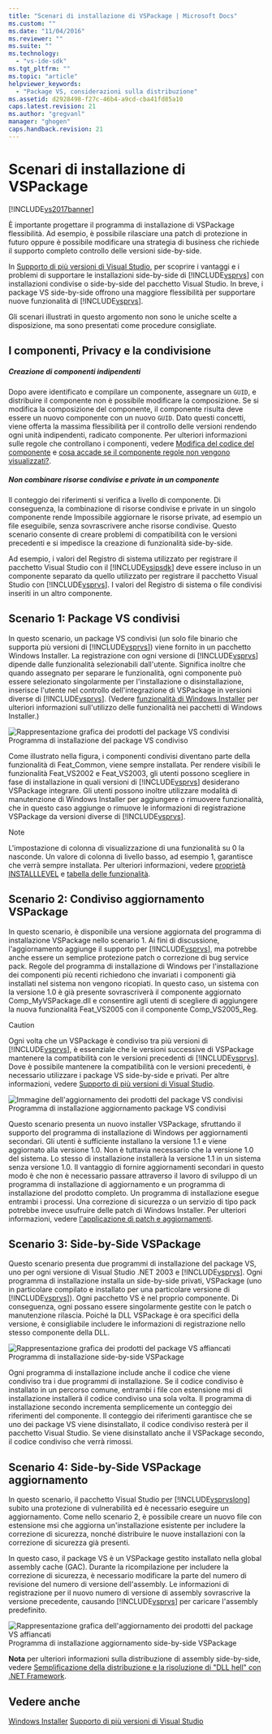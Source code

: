 ```yaml
---
title: "Scenari di installazione di VSPackage | Microsoft Docs"
ms.custom: ""
ms.date: "11/04/2016"
ms.reviewer: ""
ms.suite: ""
ms.technology: 
  - "vs-ide-sdk"
ms.tgt_pltfrm: ""
ms.topic: "article"
helpviewer_keywords: 
  - "Package VS, considerazioni sulla distribuzione"
ms.assetid: d2928498-f27c-46b4-a9cd-cba41fd85a10
caps.latest.revision: 21
ms.author: "gregvanl"
manager: "ghogen"
caps.handback.revision: 21
---
```

# Scenari di installazione di VSPackage
[!INCLUDE[vs2017banner](../../code-quality/includes/vs2017banner.md)]

È importante progettare il programma di installazione di VSPackage flessibilità. Ad esempio, è possibile rilasciare una patch di protezione in futuro oppure è possibile modificare una strategia di business che richiede il supporto completo controllo delle versioni side\-by\-side.  
  
 In [Supporto di più versioni di Visual Studio](../../extensibility/supporting-multiple-versions-of-visual-studio.md), per scoprire i vantaggi e i problemi di supportare le installazioni side\-by\-side di [!INCLUDE[vsprvs](../../code-quality/includes/vsprvs_md.md)] con installazioni condivise o side\-by\-side del pacchetto Visual Studio. In breve, i package VS side\-by\-side offrono una maggiore flessibilità per supportare nuove funzionalità di [!INCLUDE[vsprvs](../../code-quality/includes/vsprvs_md.md)].  
  
 Gli scenari illustrati in questo argomento non sono le uniche scelte a disposizione, ma sono presentati come procedure consigliate.  
  
## I componenti, Privacy e la condivisione  
  
##### Creazione di componenti indipendenti  
 Dopo avere identificato e compilare un componente, assegnare un `GUID`, e distribuire il componente non è possibile modificare la composizione. Se si modifica la composizione del componente, il componente risulta deve essere un nuovo componente con un nuovo `GUID`. Dato questi concetti, viene offerta la massima flessibilità per il controllo delle versioni rendendo ogni unità indipendenti, radicato componente. Per ulteriori informazioni sulle regole che controllano i componenti, vedere [Modifica del codice del componente](http://msdn.microsoft.com/library/aa367849\(VS.85\).aspx) e [cosa accade se il componente regole non vengono visualizzati?](http://msdn.microsoft.com/library/aa372795\(VS.85\).aspx).  
  
##### Non combinare risorse condivise e private in un componente  
 Il conteggio dei riferimenti si verifica a livello di componente. Di conseguenza, la combinazione di risorse condivise e private in un singolo componente rende Impossibile aggiornare le risorse private, ad esempio un file eseguibile, senza sovrascrivere anche risorse condivise. Questo scenario consente di creare problemi di compatibilità con le versioni precedenti e si impedisce la creazione di funzionalità side\-by\-side.  
  
 Ad esempio, i valori del Registro di sistema utilizzato per registrare il pacchetto Visual Studio con il [!INCLUDE[vsipsdk](../../extensibility/includes/vsipsdk_md.md)] deve essere incluso in un componente separato da quello utilizzato per registrare il pacchetto Visual Studio con [!INCLUDE[vsprvs](../../code-quality/includes/vsprvs_md.md)]. I valori del Registro di sistema o file condivisi inseriti in un altro componente.  
  
## Scenario 1: Package VS condivisi  
 In questo scenario, un package VS condivisi \(un solo file binario che supporta più versioni di [!INCLUDE[vsprvs](../../code-quality/includes/vsprvs_md.md)]\) viene fornito in un pacchetto Windows Installer. La registrazione con ogni versione di [!INCLUDE[vsprvs](../../code-quality/includes/vsprvs_md.md)] dipende dalle funzionalità selezionabili dall'utente. Significa inoltre che quando assegnato per separare le funzionalità, ogni componente può essere selezionato singolarmente per l'installazione o disinstallazione, inserisce l'utente nel controllo dell'integrazione di VSPackage in versioni diverse di [!INCLUDE[vsprvs](../../code-quality/includes/vsprvs_md.md)]. \(Vedere [funzionalità di Windows Installer](http://msdn.microsoft.com/library/aa372840\(VS.85\).aspx) per ulteriori informazioni sull'utilizzo delle funzionalità nei pacchetti di Windows Installer.\)  
  
 ![Rappresentazione grafica dei prodotti del package VS condivisi](~/extensibility/internals/media/vs_sharedpackage.gif "VS\_SharedPackage")  
Programma di installazione del package VS condiviso  
  
 Come illustrato nella figura, i componenti condivisi diventano parte della funzionalità di Feat\_Common, viene sempre installata. Per rendere visibili le funzionalità Feat\_VS2002 e Feat\_VS2003, gli utenti possono scegliere in fase di installazione in quali versioni di [!INCLUDE[vsprvs](../../code-quality/includes/vsprvs_md.md)] desiderano VSPackage integrare. Gli utenti possono inoltre utilizzare modalità di manutenzione di Windows Installer per aggiungere o rimuovere funzionalità, che in questo caso aggiunge o rimuove le informazioni di registrazione VSPackage da versioni diverse di [!INCLUDE[vsprvs](../../code-quality/includes/vsprvs_md.md)].  
  
> [!NOTE]
>  L'impostazione di colonna di visualizzazione di una funzionalità su 0 la nasconde. Un valore di colonna di livello basso, ad esempio 1, garantisce che verrà sempre installata. Per ulteriori informazioni, vedere [proprietà INSTALLLEVEL](http://msdn.microsoft.com/library/aa369536\(VS.85\).aspx) e [tabella delle funzionalità](http://msdn.microsoft.com/library/aa368585.aspx).  
  
## Scenario 2: Condiviso aggiornamento VSPackage  
 In questo scenario, è disponibile una versione aggiornata del programma di installazione VSPackage nello scenario 1. Ai fini di discussione, l'aggiornamento aggiunge il supporto per [!INCLUDE[vsprvs](../../code-quality/includes/vsprvs_md.md)], ma potrebbe anche essere un semplice protezione patch o correzione di bug service pack. Regole del programma di installazione di Windows per l'installazione dei componenti più recenti richiedono che invariati i componenti già installati nel sistema non vengono ricopiati. In questo caso, un sistema con la versione 1.0 è già presente sovrascriverà il componente aggiornato Comp\_MyVSPackage.dll e consentire agli utenti di scegliere di aggiungere la nuova funzionalità Feat\_VS2005 con il componente Comp\_VS2005\_Reg.  
  
> [!CAUTION]
>  Ogni volta che un VSPackage è condiviso tra più versioni di [!INCLUDE[vsprvs](../../code-quality/includes/vsprvs_md.md)], è essenziale che le versioni successive di VSPackage mantenere la compatibilità con le versioni precedenti di [!INCLUDE[vsprvs](../../code-quality/includes/vsprvs_md.md)]. Dove è possibile mantenere la compatibilità con le versioni precedenti, è necessario utilizzare i package VS side\-by\-side e privati. Per altre informazioni, vedere [Supporto di più versioni di Visual Studio](../../extensibility/supporting-multiple-versions-of-visual-studio.md).  
  
 ![Immagine dell'aggiornamento dei prodotti del package VS condivisi](~/extensibility/internals/media/vs_sharedpackageupdate.gif "VS\_SharedPackageUpdate")  
Programma di installazione aggiornamento package VS condivisi  
  
 Questo scenario presenta un nuovo installer VSPackage, sfruttando il supporto del programma di installazione di Windows per aggiornamenti secondari. Gli utenti è sufficiente installano la versione 1.1 e viene aggiornato alla versione 1.0. Non è tuttavia necessario che la versione 1.0 del sistema. Lo stesso di installazione installerà la versione 1.1 in un sistema senza versione 1.0. Il vantaggio di fornire aggiornamenti secondari in questo modo è che non è necessario passare attraverso il lavoro di sviluppo di un programma di installazione di aggiornamento e un programma di installazione del prodotto completo. Un programma di installazione esegue entrambi i processi. Una correzione di sicurezza o un servizio di tipo pack potrebbe invece usufruire delle patch di Windows Installer. Per ulteriori informazioni, vedere [l'applicazione di patch e aggiornamenti](http://msdn.microsoft.com/library/aa370579\(VS.85\).aspx).  
  
## Scenario 3: Side\-by\-Side VSPackage  
 Questo scenario presenta due programmi di installazione del package VS, uno per ogni versione di Visual Studio .NET 2003 e [!INCLUDE[vsprvs](../../code-quality/includes/vsprvs_md.md)]. Ogni programma di installazione installa un side\-by\-side privati, VSPackage \(uno in particolare compilato e installato per una particolare versione di [!INCLUDE[vsprvs](../../code-quality/includes/vsprvs_md.md)]\). Ogni pacchetto VS è nel proprio componente. Di conseguenza, ogni possano essere singolarmente gestite con le patch o manutenzione rilascia. Poiché la DLL VSPackage è ora specifici della versione, è consigliabile includere le informazioni di registrazione nello stesso componente della DLL.  
  
 ![Rappresentazione grafica dei prodotti del package VS affiancati](~/extensibility/internals/media/vs_sbys_package.gif "VS\_SbyS\_Package")  
Programma di installazione side\-by\-side VSPackage  
  
 Ogni programma di installazione include anche il codice che viene condiviso tra i due programmi di installazione. Se il codice condiviso è installato in un percorso comune, entrambi i file con estensione msi di installazione installerà il codice condiviso una sola volta. Il programma di installazione secondo incrementa semplicemente un conteggio dei riferimenti del componente. Il conteggio dei riferimenti garantisce che se uno dei package VS viene disinstallato, il codice condiviso resterà per il pacchetto Visual Studio. Se viene disinstallato anche il VSPackage secondo, il codice condiviso che verrà rimossi.  
  
## Scenario 4: Side\-by\-Side VSPackage aggiornamento  
 In questo scenario, il pacchetto Visual Studio per [!INCLUDE[vsprvslong](../../code-quality/includes/vsprvslong_md.md)] subito una protezione di vulnerabilità ed è necessario eseguire un aggiornamento. Come nello scenario 2, è possibile creare un nuovo file con estensione msi che aggiorna un'installazione esistente per includere la correzione di sicurezza, nonché distribuire le nuove installazioni con la correzione di sicurezza già presenti.  
  
 In questo caso, il package VS è un VSPackage gestito installato nella global assembly cache \(GAC\). Durante la ricompilazione per includere la correzione di sicurezza, è necessario modificare la parte del numero di revisione del numero di versione dell'assembly. Le informazioni di registrazione per il nuovo numero di versione di assembly sovrascrive la versione precedente, causando [!INCLUDE[vsprvs](../../code-quality/includes/vsprvs_md.md)] per caricare l'assembly predefinito.  
  
 ![Rappresentazione grafica dell'aggiornamento dei prodotti del package VS affiancati](~/extensibility/internals/media/vs_sbys_packageupdate.gif "VS\_SbyS\_PackageUpdate")  
Programma di installazione aggiornamento side\-by\-side VSPackage  
  
 **Nota** per ulteriori informazioni sulla distribuzione di assembly side\-by\-side, vedere [Semplificazione della distribuzione e la risoluzione di "DLL hell" con .NET Framework](http://msdn.microsoft.com/library/ms973843.aspx).  
  
## Vedere anche  
 [Windows Installer](http://msdn.microsoft.com/library/cc185688\(VS.85\).aspx)   
 [Supporto di più versioni di Visual Studio](../../extensibility/supporting-multiple-versions-of-visual-studio.md)